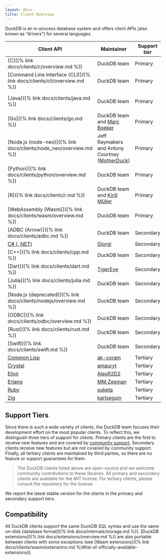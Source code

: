 ```yaml
---
layout: docu
title: Client Overview
---
```


DuckDB is an in-process database system and offers client APIs (also known as “drivers”) for several languages.

| Client API                                                              | Maintainer                                                                 | Support tier |                Latest version |
| ----------------------------------------------------------------------- | -------------------------------------------------------------------------- | ------------ | ----------------------------: |
| [C]({% link docs/clients/c/overview.md %})                              | DuckDB team                                                                | Primary      |                         1.2.0 |
| [Command Line Interface (CLI)]({% link docs/clients/cli/overview.md %}) | DuckDB team                                                                | Primary      |                         1.2.0 |
| [Java]({% link docs/clients/java.md %})                                 | DuckDB team                                                                | Primary      | {{ site.currentjavaversion }} |
| [Go]({% link docs/clients/go.md %})                                     | DuckDB team and [Marc Boeker](https://github.com/marcboeker)               | Primary      |                         1.1.3 |
| [Node.js (node-neo)]({% link docs/clients/node_neo/overview.md %})      | Jeff Raymakers and Antony Courtney ([MotherDuck](https://motherduck.com/)) | Primary      |                         1.2.0 |
| [Python]({% link docs/clients/python/overview.md %})                    | DuckDB team                                                                | Primary      |                         1.2.0 |
| [R]({% link docs/clients/r.md %})                                       | DuckDB team and [Kirill Müller](https://github.com/krlmlr)                 | Primary      |                         1.1.3 |
| [WebAssembly (Wasm)]({% link docs/clients/wasm/overview.md %})          | DuckDB team                                                                | Primary      |                         1.2.0 |
| [ADBC (Arrow)]({% link docs/clients/adbc.md %})                         | DuckDB team                                                                | Secondary    |                         1.2.0 |
| [C# (. NET)](https://duckdb.net/)                                       | [Giorgi](https://github.com/Giorgi)                                        | Secondary    |                         1.2.0 |
| [C++]({% link docs/clients/cpp.md %})                                   | DuckDB team                                                                | Secondary    |                         1.2.0 |
| [Dart]({% link docs/clients/dart.md %})                                 | [TigerEye](https://www.tigereye.com/)                                      | Secondary    |                         1.1.3 |
| [Julia]({% link docs/clients/julia.md %})                               | DuckDB team                                                                | Secondary    |                         1.1.0 |
| [Node.js (deprecated)]({% link docs/clients/nodejs/overview.md %})      | DuckDB team                                                                | Secondary    |                         1.1.3 |
| [ODBC]({% link docs/clients/odbc/overview.md %})                        | DuckDB team                                                                | Secondary    |                         1.1.0 |
| [Rust]({% link docs/clients/rust.md %})                                 | DuckDB team                                                                | Secondary    |                         1.1.3 |
| [Swift]({% link docs/clients/swift.md %})                               | DuckDB team                                                                | Secondary    |                         1.1.3 |
| [Common Lisp](https://github.com/ak-coram/cl-duckdb)                    | [ak-coram](https://github.com/ak-coram)                                    | Tertiary     |                               |
| [Crystal](https://github.com/amauryt/crystal-duckdb)                    | [amauryt](https://github.com/amauryt)                                      | Tertiary     |                               |
| [Elixir](https://github.com/AlexR2D2/duckdbex)                          | [AlexR2D2](https://github.com/AlexR2D2/duckdbex)                           | Tertiary     |                               |
| [Erlang](https://github.com/mmzeeman/educkdb)                           | [MM Zeeman](https://github.com/mmzeeman)                                   | Tertiary     |                               |
| [Ruby](https://github.com/suketa/ruby-duckdb)                           | [suketa](https://github.com/suketa)                                        | Tertiary     |                               |
| [Zig](https://github.com/karlseguin/zuckdb.zig)                         | [karlseguin](https://github.com/karlseguin)                                | Tertiary     |                               |

## Support Tiers

Since there is such a wide variety of clients, the DuckDB team focuses their development effort on the most popular clients.
To reflect this, we distinguish three tiers of support for clients.
Primary clients are the first to receive new features and are covered by [community support](https://duckdblabs.com/news/2023/10/02/support-policy).
Secondary clients receive new features but are not covered by community support.
Finally, all tertiary clients are maintained by third parties, so there are no feature or support guarantees for them.

> The DuckDB clients listed above are open-source and we welcome community contributions to these libraries.
> All primary and secondary clients are available for the MIT license.
> For tertiary clients, please consult the repository for the license.

We report the latest stable version for the clients in the primary and secondary support tiers.

## Compatibility

All DuckDB clients support the same DuckDB SQL syntax and use the same on-disk [database format]({% link docs/internals/storage.md %}).
[DuckDB extensions]({% link docs/extensions/overview.md %}) are also portable between clients with some exceptions (see [Wasm extensions]({% link docs/clients/wasm/extensions.md %}#list-of-officially-available-extensions)).
